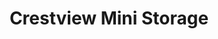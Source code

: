 ---
title: "Crestview Mini Storage"
url: /crestview/crestview-mini-storage/
shop: storage rental
---